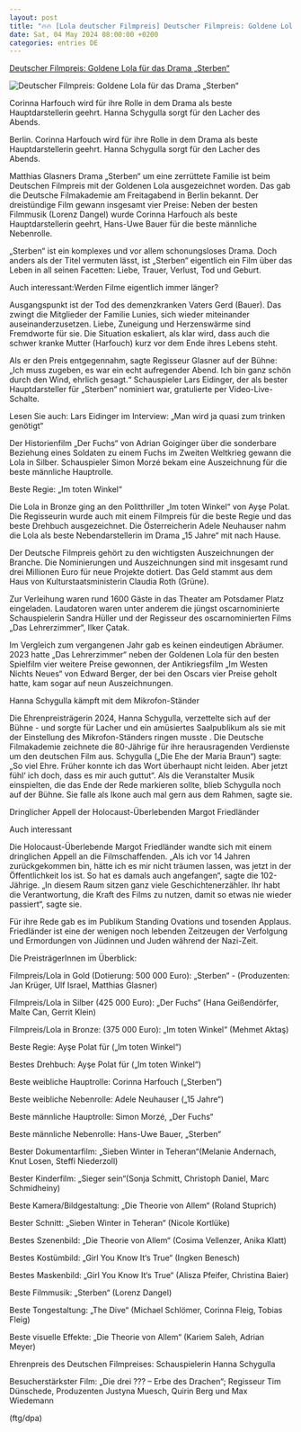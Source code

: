 ```yaml
---
layout: post
title: "🔥🔥 [Lola deutscher Filmpreis] Deutscher Filmpreis: Goldene Lola für das Drama „Sterben“"
date: Sat, 04 May 2024 08:00:00 +0200
categories: entries DE
---
```

[Deutscher Filmpreis: Goldene Lola für das Drama „Sterben“](https://www.waz.de/kultur/article242249542/Deutscher-Filmpreis-Goldene-Lola-fuer-das-Drama-Sterben.html)

![Deutscher Filmpreis: Goldene Lola für das Drama „Sterben“](https://img.sparknews.funkemedien.de/242249540/242249540_1714768445_v16_9_1600.jpeg)

Corinna Harfouch wird für ihre Rolle in dem Drama als beste Hauptdarstellerin geehrt. Hanna Schygulla sorgt für den Lacher des Abends.

Berlin. Corinna Harfouch wird für ihre Rolle in dem Drama als beste Hauptdarstellerin geehrt. Hanna Schygulla sorgt für den Lacher des Abends.

Matthias Glasners Drama „Sterben“ um eine zerrüttete Familie ist beim Deutschen Filmpreis mit der Goldenen Lola ausgezeichnet worden. Das gab die Deutsche Filmakademie am Freitagabend in Berlin bekannt. Der dreistündige Film gewann insgesamt vier Preise: Neben der besten Filmmusik (Lorenz Dangel) wurde Corinna Harfouch als beste Hauptdarstellerin geehrt, Hans-Uwe Bauer für die beste männliche Nebenrolle.

„Sterben“ ist ein komplexes und vor allem schonungsloses Drama. Doch anders als der Titel vermuten lässt, ist „Sterben“ eigentlich ein Film über das Leben in all seinen Facetten: Liebe, Trauer, Verlust, Tod und Geburt.

Auch interessant:Werden Filme eigentlich immer länger?

Ausgangspunkt ist der Tod des demenzkranken Vaters Gerd (Bauer). Das zwingt die Mitglieder der Familie Lunies, sich wieder miteinander auseinanderzusetzen. Liebe, Zuneigung und Herzenswärme sind Fremdworte für sie. Die Situation eskaliert, als klar wird, dass auch die schwer kranke Mutter (Harfouch) kurz vor dem Ende ihres Lebens steht.

Als er den Preis entgegennahm, sagte Regisseur Glasner auf der Bühne: „Ich muss zugeben, es war ein echt aufregender Abend. Ich bin ganz schön durch den Wind, ehrlich gesagt.“ Schauspieler Lars Eidinger, der als bester Hauptdarsteller für „Sterben“ nominiert war, gratulierte per Video-Live-Schalte.

Lesen Sie auch: Lars Eidinger im Interview: „Man wird ja quasi zum trinken genötigt“

Der Historienfilm „Der Fuchs“ von Adrian Goiginger über die sonderbare Beziehung eines Soldaten zu einem Fuchs im Zweiten Weltkrieg gewann die Lola in Silber. Schauspieler Simon Morzé bekam eine Auszeichnung für die beste männliche Hauptrolle.

Beste Regie: „Im toten Winkel“

Die Lola in Bronze ging an den Politthriller „Im toten Winkel“ von Ayşe Polat. Die Regisseurin wurde auch mit einem Filmpreis für die beste Regie und das beste Drehbuch ausgezeichnet. Die Österreicherin Adele Neuhauser nahm die Lola als beste Nebendarstellerin im Drama „15 Jahre“ mit nach Hause.

Der Deutsche Filmpreis gehört zu den wichtigsten Auszeichnungen der Branche. Die Nominierungen und Auszeichnungen sind mit insgesamt rund drei Millionen Euro für neue Projekte dotiert. Das Geld stammt aus dem Haus von Kulturstaatsministerin Claudia Roth (Grüne).

Zur Verleihung waren rund 1600 Gäste in das Theater am Potsdamer Platz eingeladen. Laudatoren waren unter anderem die jüngst oscarnominierte Schauspielerin Sandra Hüller und der Regisseur des oscarnominierten Films „Das Lehrerzimmer“, Ilker Çatak.

Im Vergleich zum vergangenen Jahr gab es keinen eindeutigen Abräumer. 2023 hatte „Das Lehrerzimmer“ neben der Goldenen Lola für den besten Spielfilm vier weitere Preise gewonnen, der Antikriegsfilm „Im Westen Nichts Neues“ von Edward Berger, der bei den Oscars vier Preise geholt hatte, kam sogar auf neun Auszeichnungen.

Hanna Schygulla kämpft mit dem Mikrofon-Ständer

Die Ehrenpreisträgerin 2024, Hanna Schygulla, verzettelte sich auf der Bühne - und sorgte für Lacher und ein amüsiertes Saalpublikum als sie mit der Einstellung des Mikrofon-Ständers ringen musste . Die Deutsche Filmakademie zeichnete die 80-Jährige für ihre herausragenden Verdienste um den deutschen Film aus. Schygulla („Die Ehe der Maria Braun“) sagte: „So viel Ehre. Früher konnte ich das Wort überhaupt nicht leiden. Aber jetzt fühl‘ ich doch, dass es mir auch guttut“. Als die Veranstalter Musik einspielten, die das Ende der Rede markieren sollte, blieb Schygulla noch auf der Bühne. Sie falle als Ikone auch mal gern aus dem Rahmen, sagte sie.

Dringlicher Appell der Holocaust-Überlebenden Margot Friedländer

Auch interessant

Die Holocaust-Überlebende Margot Friedländer wandte sich mit einem dringlichen Appell an die Filmschaffenden. „Als ich vor 14 Jahren zurückgekommen bin, hätte ich es mir nicht träumen lassen, was jetzt in der Öffentlichkeit los ist. So hat es damals auch angefangen“, sagte die 102-Jährige. „In diesem Raum sitzen ganz viele Geschichtenerzähler. Ihr habt die Verantwortung, die Kraft des Films zu nutzen, damit so etwas nie wieder passiert“, sagte sie.

Für ihre Rede gab es im Publikum Standing Ovations und tosenden Applaus. Friedländer ist eine der wenigen noch lebenden Zeitzeugen der Verfolgung und Ermordungen von Jüdinnen und Juden während der Nazi-Zeit.

Die PreisträgerInnen im Überblick:

Filmpreis/Lola in Gold (Dotierung: 500 000 Euro): „Sterben“ - (Produzenten: Jan Krüger, Ulf Israel, Matthias Glasner)

Filmpreis/Lola in Silber (425 000 Euro): „Der Fuchs“ (Hana Geißendörfer, Malte Can, Gerrit Klein)

Filmpreis/Lola in Bronze: (375 000 Euro): „Im toten Winkel“ (Mehmet Aktaş)

Beste Regie: Ayşe Polat für („Im toten Winkel“)

Bestes Drehbuch: Ayşe Polat für („Im toten Winkel“)

Beste weibliche Hauptrolle: Corinna Harfouch („Sterben“)

Beste weibliche Nebenrolle: Adele Neuhauser („15 Jahre“)

Beste männliche Hauptrolle: Simon Morzé, „Der Fuchs“

Beste männliche Nebenrolle: Hans-Uwe Bauer, „Sterben“

Bester Dokumentarfilm: „Sieben Winter in Teheran“(Melanie Andernach, Knut Losen, Steffi Niederzoll)

Bester Kinderfilm: „Sieger sein“(Sonja Schmitt, Christoph Daniel, Marc Schmidheiny)

Beste Kamera/Bildgestaltung: „Die Theorie von Allem“ (Roland Stuprich)

Bester Schnitt: „Sieben Winter in Teheran“ (Nicole Kortlüke)

Bestes Szenenbild: „Die Theorie von Allem“ (Cosima Vellenzer, Anika Klatt)

Bestes Kostümbild: „Girl You Know It‘s True“ (Ingken Benesch)

Bestes Maskenbild: „Girl You Know It‘s True“ (Alisza Pfeifer, Christina Baier)

Beste Filmmusik: „Sterben“ (Lorenz Dangel)

Beste Tongestaltung: „The Dive“ (Michael Schlömer, Corinna Fleig, Tobias Fleig)

Beste visuelle Effekte: „Die Theorie von Allem“ (Kariem Saleh, Adrian Meyer)

Ehrenpreis des Deutschen Filmpreises: Schauspielerin Hanna Schygulla

Besucherstärkster Film: „Die drei ??? – Erbe des Drachen“; Regisseur Tim Dünschede, Produzenten Justyna Muesch, Quirin Berg und Max Wiedemann

(ftg/dpa)

